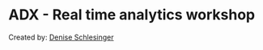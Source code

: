 # ADX - Real time analytics workshop
Created by: [Denise Schlesinger](https://www.linkedin.com/in/deniseschlesinger/)

